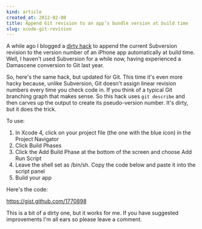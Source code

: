 ```yaml
---
kind: article
created_at: 2012-02-08
title: Append Git revision to an app’s bundle version at build time
slug: xcode-git-revision
---
```


A while ago I blogged a [dirty hack](/blog/append-subversion-revision-to-an-iphone-apps-bundle-version-at-build-time/)
to append the current Subversion revision to the version number of an iPhone app
automatically at build time. Well, I haven't used Subversion for a while now,
having experienced a Damascene conversion to Git last year.

So, here's the same hack, but updated for Git. This time it's even more hacky because,
unlike Subversion, Git doesn't assign linear revision numbers every time you check code 
in. If you think of a typical Git branching graph that makes sense. So this hack 
uses `git describe` and then carves up the output to create its pseudo-version number.
It's dirty, but it does the trick.

To use:

1. In Xcode 4, click on your project file (the one with the blue icon) in the Project Navigator
2. Click Build Phases
3. Click the Add Build Phase at the bottom of the screen and choose Add Run Script
4. Leave the shell set as /bin/sh. Copy the code below and paste it into the script panel
5. Build your app

Here's the code:

<script src="https://gist.github.com/1770898.js?file=git-version.sh"></script>
<noscript><a href="https://gist.github.com/1770898">https://gist.github.com/1770898</a></noscript>

This is a bit of a dirty one, but it works for me. If you have suggested improvements I'm all ears so please
leave a comment.

